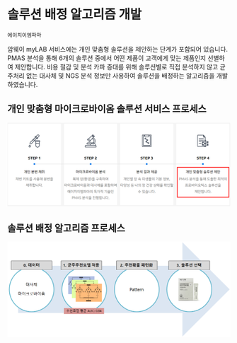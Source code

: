 # 솔루션 배정 알고리즘 개발

`에이치이엠파마`

암웨이 myLAB 서비스에는 개인 맞춤형 솔루션을 제안하는 단계가 포함되어 있습니다.
PMAS 분석을 통해 6개의 솔루션 중에서 어떤 제품이 고객에게 맞는 제품인지 선별하여 제안합니다.
비용 절감 및 분석 카파 증대를 위해 솔루션별로 직접 분석하지 않고 균주처리 없는 대사체 및 NGS 분석 정보만 사용하여 솔루션을 배정하는 알고리즘을 개발하였습니다.

## 개인 맞춤형 마이크로바이옴 솔루션 서비스 프로세스

![](./img/1_1.png)

## 솔루션 배정 알고리즘 프로세스
![](./img/1_2.png)

